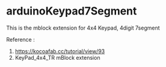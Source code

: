 # arduinoKeypad7Segment
This is the mblock extension for 4x4 Keypad, 4digit 7segment

Reference : 
1. https://kocoafab.cc/tutorial/view/93
2. KeyPad_4x4_TR mBlock extension


